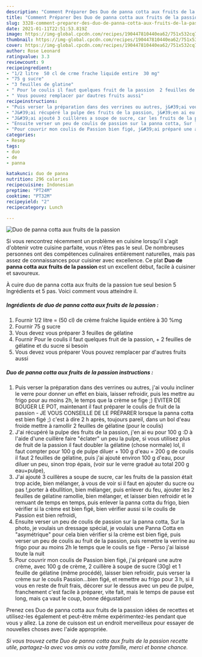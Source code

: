 ```yaml
---
description: "Comment Préparer Des Duo de panna cotta aux fruits de la passion"
title: "Comment Préparer Des Duo de panna cotta aux fruits de la passion"
slug: 3328-comment-preparer-des-duo-de-panna-cotta-aux-fruits-de-la-passion
date: 2021-01-11T22:51:53.819Z
image: https://img-global.cpcdn.com/recipes/190447810440ea62/751x532cq70/duo-de-panna-cotta-aux-fruits-de-la-passion-photo-principale-de-la-recette.jpg
thumbnail: https://img-global.cpcdn.com/recipes/190447810440ea62/751x532cq70/duo-de-panna-cotta-aux-fruits-de-la-passion-photo-principale-de-la-recette.jpg
cover: https://img-global.cpcdn.com/recipes/190447810440ea62/751x532cq70/duo-de-panna-cotta-aux-fruits-de-la-passion-photo-principale-de-la-recette.jpg
author: Rose Leonard
ratingvalue: 3.3
reviewcount: 9
recipeingredient:
- "1/2 litre  50 cl de crme frache liquide entire  30 mg"
- "75 g sucre"
- "3 feuilles de glatine"
- " Pour le coulis il faut quelques fruit de la passion  2 feuilles de glatine et du sucre si besoin"
- " Vous pouvez remplacer par dautres fruits aussi"
recipeinstructions:
- "Puis verser la préparation dans des verrines ou autres, j&#39;ai voulu incliner le verre pour donner un effet en biais, laisser refroidir, puis les mettre au frigo pour au moins 2h, le temps que la crème se fige ;) EVITER DE BOUGER LE POT, maintenant il faut préparer le coulis de fruit de la passion  JE VOUS CONSEILLE DE LE PRÉPARER lorsque la panna cotta est bien figé ;) c&#39;est à dire 2 h après, toujours pareil, dans un bol d&#39;eau froide mettre à ramollir 2 feuilles de gélatine (pour le coulis)"
- "J&#39;ai récupéré la pulpe des fruits de la passion, j&#39;en ai eu pour 100 g :D à l&#39;aide d&#39;une cuillère faire &#34;éclater&#34; un peu la pulpe, si vous utilisez plus de fruit de la passion il faut doubler la gélatine (chose normale) lol, il faut compter pour 100 g de pulpe diluer + 100 g d&#39;eau = 200 g de coulis il faut 2 feuilles de gélatine, puis j&#39;ai ajouté environ 100 g d&#39;eau, pour diluer un peu, sinon trop épais, (voir sur le verre gradué au total 200 g eau+pulpe),"
- "J&#39;ai ajouté 3 cuillères a soupe de sucre, car les fruits de la passion était trop acide, bien mélanger, à vous de voir si il faut en ajouter du sucre ou pas !,porter à ébullition, bien mélanger, puis enlever du feu, ajouter les 2 feuilles de gélatine ramollie, bien mélanger, et laisser bien refroidir et le remuant de temps en temps, puis enlever la panna cotta du frigo, bien vérifier si la crème est bien figé, bien vérifier aussi si le coulis de Passion est bien refroidi,"
- "Ensuite verser un peu de coulis de passion sur la panna cotta, Sur la photo, je voulais un dressage spécial, je voulais une Panna Cotta en &#34;asymétrique&#34; pour cela bien vérifier si la crème est bien figé, puis verser un peu de coulis au fruit de la passion, puis remettre la verrine au frigo pour au moins 2h le temps que le coulis se fige  Perso j&#39;ai laissé toute la nuit"
- "Pour couvrir mon coulis de Passion bien figé, j&#39;ai préparé une autre crème, avec 100 g de crème, 2 cuillère à soupe de sucre (30g) et 1 feuille de gélatine (même procédé), laisser bien refroidir, puis verser la crème sur le coulis Passion...bien figé, et remettre au frigo pour 3 h, si il vous en reste de fruit frais, décorer sur le dessus avec un peu de pulpe, franchement c&#39;est facile à préparer, vite fait, mais le temps de pause est long, mais ça vaut le coup, bonne dégustation!"
categories:
- Resep
tags:
- duo
- de
- panna

katakunci: duo de panna 
nutrition: 296 calories
recipecuisine: Indonesian
preptime: "PT24M"
cooktime: "PT32M"
recipeyield: "2"
recipecategory: Lunch

---
```



![Duo de panna cotta aux fruits de la passion](https://img-global.cpcdn.com/recipes/190447810440ea62/751x532cq70/duo-de-panna-cotta-aux-fruits-de-la-passion-photo-principale-de-la-recette.jpg)

Si vous rencontrez récemment un problème en cuisine lorsqu'il s'agit d'obtenir votre cuisine parfaite, vous n'êtes pas le seul. De nombreuses personnes ont des compétences culinaires entièrement naturelles, mais pas assez de connaissances pour cuisiner avec excellence. Ce plat <strong> Duo de panna cotta aux fruits de la passion </strong> est un excellent début, facile à cuisiner et savoureux.

<!--inarticleads1-->

À cuire duo de panna cotta aux fruits de la passion tue seul besion 5 Ingrédients et 5 pas. Voici comment vous atteindre il.

##### Ingrédients de duo de panna cotta aux fruits de la passion :

1. Fournir 1/2 litre = (50 cl) de crème fraîche liquide entière à 30 %mg
1. Fournir 75 g sucre
1. Vous devez vous préparer 3 feuilles de gélatine
1. Fournir  Pour le coulis il faut quelques fruit de la passion, + 2 feuilles de gélatine et du sucre si besoin
1. Vous devez vous préparer  Vous pouvez remplacer par d&#39;autres fruits aussi




<!--inarticleads2-->

##### Duo de panna cotta aux fruits de la passion instructions :

1. Puis verser la préparation dans des verrines ou autres, j&#39;ai voulu incliner le verre pour donner un effet en biais, laisser refroidir, puis les mettre au frigo pour au moins 2h, le temps que la crème se fige ;) EVITER DE BOUGER LE POT, maintenant il faut préparer le coulis de fruit de la passion  - JE VOUS CONSEILLE DE LE PRÉPARER lorsque la panna cotta est bien figé ;) c&#39;est à dire 2 h après, toujours pareil, dans un bol d&#39;eau froide mettre à ramollir 2 feuilles de gélatine (pour le coulis)
1. J&#39;ai récupéré la pulpe des fruits de la passion, j&#39;en ai eu pour 100 g :D à l&#39;aide d&#39;une cuillère faire &#34;éclater&#34; un peu la pulpe, si vous utilisez plus de fruit de la passion il faut doubler la gélatine (chose normale) lol, il faut compter pour 100 g de pulpe diluer + 100 g d&#39;eau = 200 g de coulis il faut 2 feuilles de gélatine, puis j&#39;ai ajouté environ 100 g d&#39;eau, pour diluer un peu, sinon trop épais, (voir sur le verre gradué au total 200 g eau+pulpe),
1. J&#39;ai ajouté 3 cuillères a soupe de sucre, car les fruits de la passion était trop acide, bien mélanger, à vous de voir si il faut en ajouter du sucre ou pas !,porter à ébullition, bien mélanger, puis enlever du feu, ajouter les 2 feuilles de gélatine ramollie, bien mélanger, et laisser bien refroidir et le remuant de temps en temps, puis enlever la panna cotta du frigo, bien vérifier si la crème est bien figé, bien vérifier aussi si le coulis de Passion est bien refroidi,
1. Ensuite verser un peu de coulis de passion sur la panna cotta, Sur la photo, je voulais un dressage spécial, je voulais une Panna Cotta en &#34;asymétrique&#34; pour cela bien vérifier si la crème est bien figé, puis verser un peu de coulis au fruit de la passion, puis remettre la verrine au frigo pour au moins 2h le temps que le coulis se fige  - Perso j&#39;ai laissé toute la nuit
1. Pour couvrir mon coulis de Passion bien figé, j&#39;ai préparé une autre crème, avec 100 g de crème, 2 cuillère à soupe de sucre (30g) et 1 feuille de gélatine (même procédé), laisser bien refroidir, puis verser la crème sur le coulis Passion...bien figé, et remettre au frigo pour 3 h, si il vous en reste de fruit frais, décorer sur le dessus avec un peu de pulpe, franchement c&#39;est facile à préparer, vite fait, mais le temps de pause est long, mais ça vaut le coup, bonne dégustation!




<!--inarticleads1-->

<p>
Prenez ces Duo de panna cotta aux fruits de la passion idées de recettes et utilisez-les également et peut-être même expérimentez-les pendant que vous y allez. La zone de cuisson est un endroit merveilleux pour essayer de nouvelles choses avec l'aide appropriée.
</p>

<p>
<i>Si vous trouvez cette Duo de panna cotta aux fruits de la passion recette utile, partagez-la avec vos amis ou votre famille, merci et bonne chance.</i>
</p>
